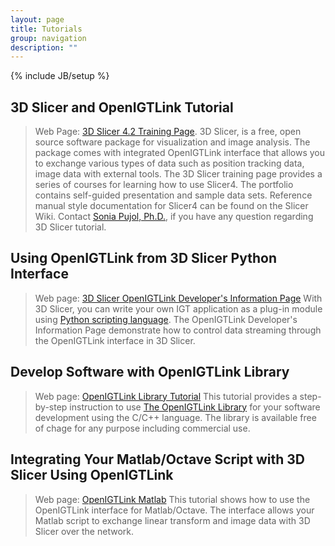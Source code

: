```yaml
---
layout: page
title: Tutorials
group: navigation
description: ""
---
```

{% include JB/setup %}

## 3D Slicer and OpenIGTLink Tutorial
> Web Page: [3D Slicer 4.2 Training Page](http://www.slicer.org/slicerWiki/index.php/Documentation/4.2/Training#OpenIGTLink).
3D Slicer, is a free, open source software package for visualization and image analysis. The package comes with
integrated OpenIGTLink interface that allows you to exchange various types of data such as position tracking data,
image data with external tools. The 3D Slicer training page provides a series of courses for learning how to use Slicer4.
The portfolio contains self-guided presentation and sample data sets.
Reference manual style documentation for Slicer4 can be found on the Slicer Wiki.
Contact [Sonia Pujol, Ph.D.](http://www.spl.harvard.edu/pages/People/spujol), if you have any question regarding 3D Slicer tutorial.


## Using OpenIGTLink from 3D Slicer Python Interface
> Web page: [3D Slicer OpenIGTLink Developer's Information Page](http://www.slicer.org/slicerWiki/index.php/Documentation/Nightly/Developers/OpenIGTLinkIF)
With 3D Slicer, you can write your own IGT application as a plug-in module using
[Python scripting language](http://www.python.org). The OpenIGTLink Developer's
Information Page demonstrate how to control data streaming through the OpenIGTLink
interface in 3D Slicer. 


## Develop Software with OpenIGTLink Library
> Web page: [OpenIGTLink Library Tutorial](http://www.na-mic.org/Wiki/index.php/OpenIGTLink/Library/Tutorial)
This tutorial provides a step-by-step instruction to use [The OpenIGTLink Library](library.html) for your
software development using the C/C++ language. The library is available free of chage for any purpose including commercial use.


## Integrating Your Matlab/Octave Script with 3D Slicer Using OpenIGTLink
> Web page: [OpenIGTLink Matlab](tutorials/matlabigtl.html)
This tutorial shows how to use the OpenIGTLink interface for Matlab/Octave. The interface allows
your Matlab script to exchange linear transform and image data with 3D Slicer over the network.




